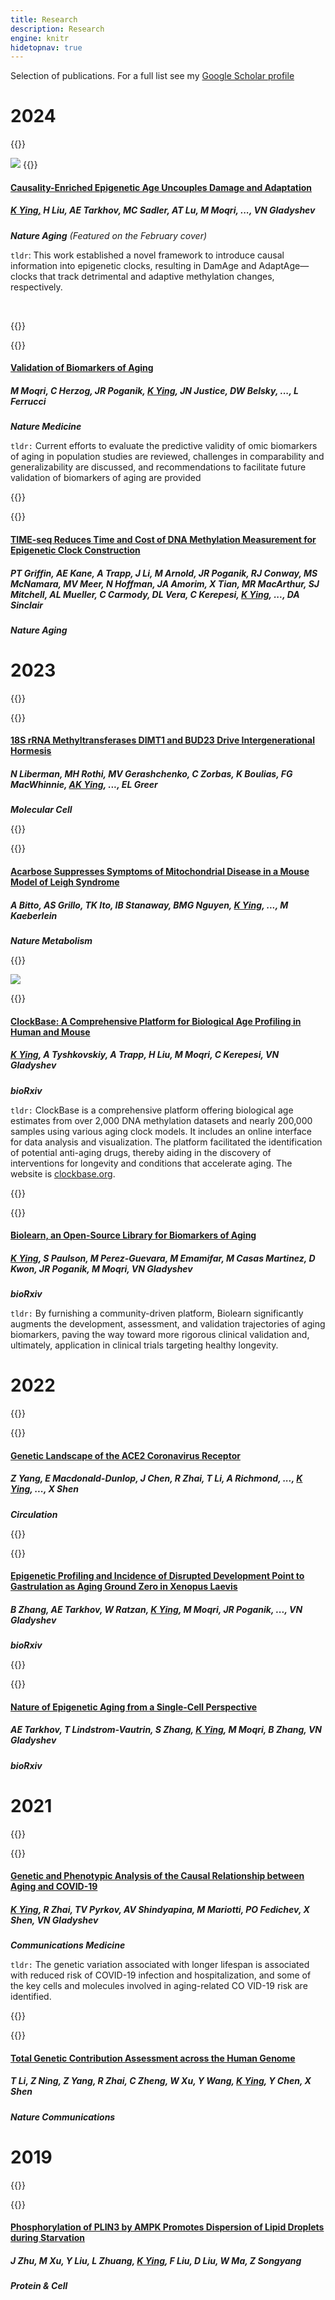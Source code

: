 ```yaml
---
title: Research
description: Research
engine: knitr
hidetopnav: true
---
```



<style type="text/css">
ul li:before {
  content: "";
  margin: 0;
}

ul li p {
  margin-left: 0;
}

ul li p, .sidenote {
  font-size: 80%;
  line-height: 1.4;
}

ul li a {
  padding: 0 2px 0 2px;
}
</style>

Selection of publications. For a full list see my [Google Scholar profile](https://scholar.google.com/citations?user=JS7AdkcAAAAJ&hl=en)


# **2024**

{{<sidenote  >}}
<div class='altmetric-embed' data-badge-popover='bottom' data-doi='10.1038/s43587-023-00557-0' data-hide-less-than=10 data-badge-type="donut"></div>

<img src="https://media.springernature.com/w440/springer-static/cover-hires/journal/43587/4/2?as=webp&q=95" class='img-small'></img>
{{</sidenote  >}}

#### [Causality-Enriched Epigenetic Age Uncouples Damage and Adaptation](https://doi.org/10.1038/s43587-023-00557-0) 

##### <ins>**K Ying**,</ins> H Liu, AE Tarkhov, MC Sadler, AT Lu, M Moqri, ..., VN Gladyshev

***Nature Aging** (Featured on the February cover)*

`tldr`: This work established a novel framework to introduce causal information into epigenetic clocks, resulting in DamAge and AdaptAge—clocks that track detrimental and adaptive methylation changes, respectively.

<br/>

{{<sidenote >}}

<div class='altmetric-embed' data-badge-popover='bottom' data-doi='10.1038/s41591-023-02784-9' data-hide-less-than=10 data-badge-type="donut"></div>

{{</sidenote >}}

#### [Validation of Biomarkers of Aging](https://doi.org/10.1038/s41591-023-02784-9)

##### M Moqri, C Herzog, JR Poganik, <ins>**K Ying**</ins>, JN Justice, DW Belsky, ..., L Ferrucci

***Nature Medicine***

`tldr:` Current efforts to evaluate the predictive validity of omic biomarkers of aging in population studies are reviewed, challenges in comparability and generalizability are discussed, and recommendations to facilitate future validation of biomarkers of aging are provided

{{<sidenote >}}

<div class='altmetric-embed' data-badge-popover='bottom' data-doi='10.1038/s43587-023-00555-2' data-hide-less-than=10 data-badge-type="donut"></div>

{{</sidenote >}}

#### [TIME-seq Reduces Time and Cost of DNA Methylation Measurement for Epigenetic Clock Construction](https://doi.org/10.1038/s43587-023-00555-2)

##### PT Griffin, AE Kane, A Trapp, J Li, M Arnold, JR Poganik, RJ Conway, MS McNamara, MV Meer, N Hoffman, JA Amorim, X Tian, MR MacArthur, SJ Mitchell, AL Mueller, C Carmody, DL Vera, C Kerepesi, <ins>**K Ying**</ins>, ..., DA Sinclair

***Nature Aging***

# **2023**

{{<sidenote >}}

<div class='altmetric-embed' data-badge-popover='bottom' data-doi='10.1016/j.molcel.2023.08.014' data-hide-less-than=10 data-badge-type="donut"></div>

{{</sidenote >}}

#### [18S rRNA Methyltransferases DIMT1 and BUD23 Drive Intergenerational Hormesis](https://doi.org/10.1016/j.molcel.2023.08.014)

##### N Liberman, MH Rothi, MV Gerashchenko, C Zorbas, K Boulias, FG MacWhinnie, <ins>**AK Ying**</ins>, ..., EL Greer

***Molecular Cell***

{{<sidenote >}}

<div class='altmetric-embed' data-badge-popover='bottom' data-doi='10.1038/s42255-023-00815-w' data-hide-less-than=10 data-badge-type="donut"></div>

{{</sidenote >}}

#### [Acarbose Suppresses Symptoms of Mitochondrial Disease in a Mouse Model of Leigh Syndrome](https://doi.org/10.1038/s42255-023-00815-w) 

##### A Bitto, AS Grillo, TK Ito, IB Stanaway, BMG Nguyen, <ins>**K Ying**</ins>, ..., M Kaeberlein

***Nature Metabolism***

{{<sidenote >}}

<div class='altmetric-embed' data-badge-popover='bottom' data-doi='10.1101/2023.02.28.530532' data-hide-less-than=10 data-badge-type="donut"></div>

<img src="https://lh4.googleusercontent.com/_t5umxBnHGExx7Rj3I4ZJgCcib99i4I7yN8ViHtwJmZmjavmDb_i605h76mVszX3SILrBag25BFfJ39vrVOaBDI=w16383" class='img-small'></img>

{{</sidenote >}}

#### [ClockBase: A Comprehensive Platform for Biological Age Profiling in Human and Mouse](https://doi.org/10.1101/2023.02.28.530532)

##### <ins>**K Ying**</ins>, A Tyshkovskiy, A Trapp, H Liu, M Moqri, C Kerepesi, VN Gladyshev

***bioRxiv***

`tldr:` ClockBase is a comprehensive platform offering biological age estimates from over 2,000 DNA methylation datasets and nearly 200,000 samples using various aging clock models. It includes an online interface for data analysis and visualization. The platform facilitated the identification of potential anti-aging drugs, thereby aiding in the discovery of interventions for longevity and conditions that accelerate aging. The website is [clockbase.org](clockbase.org).

{{<sidenote >}}

<div class='altmetric-embed' data-badge-popover='bottom' data-doi='10.1101/2023.12.02.569722' data-hide-less-than=10 data-badge-type="donut"></div>

{{</sidenote >}}

#### [Biolearn, an Open-Source Library for Biomarkers of Aging](https://doi.org/10.1101/2023.12.02.569722)

##### <ins>**K Ying**</ins>, S Paulson, M Perez-Guevara, M Emamifar, M Casas Martinez, D Kwon, JR Poganik, M Moqri, VN Gladyshev  

***bioRxiv***

`tldr:` By furnishing a community-driven platform, Biolearn significantly augments the development, assessment, and validation trajectories of aging biomarkers, paving the way toward more rigorous clinical validation and, ultimately, application in clinical trials targeting healthy longevity.

# **2022**

{{<sidenote >}}
<div class='altmetric-embed' data-badge-popover='bottom' data-doi='10.1161/CIRCULATIONAHA.121.057888' data-hide-less-than=10 data-badge-type="donut"></div>
{{</sidenote >}}

#### [Genetic Landscape of the ACE2 Coronavirus Receptor](https://doi.org/10.1161/circulationaha.121.057888)

##### Z Yang, E Macdonald-Dunlop, J Chen, R Zhai, T Li, A Richmond, ..., <ins>**K Ying**</ins>, ..., X Shen

***Circulation***

{{<sidenote >}}

<div class='altmetric-embed' data-badge-popover='bottom' data-doi='10.1101/2022.08.02.502559' data-hide-less-than=10 data-badge-type="donut"></div>

{{</sidenote >}}

#### [Epigenetic Profiling and Incidence of Disrupted Development Point to Gastrulation as Aging Ground Zero in Xenopus Laevis](https://doi.org/10.1101/2022.08.02.502559)

##### B Zhang, AE Tarkhov, W Ratzan, <ins>**K Ying**</ins>, M Moqri, JR Poganik, ..., VN Gladyshev

***bioRxiv***

{{<sidenote >}}

<div class='altmetric-embed' data-badge-popover='bottom' data-doi='10.1101/2022.09.26.509592' data-hide-less-than=10 data-badge-type="donut"></div>

{{</sidenote >}}

#### [Nature of Epigenetic Aging from a Single-Cell Perspective](https://doi.org/10.1101/2022.09.26.509592)

##### AE Tarkhov, T Lindstrom-Vautrin, S Zhang, <ins>**K Ying**</ins>, M Moqri, B Zhang, VN Gladyshev

***bioRxiv*** 

# **2021**

{{<sidenote >}}

<div class='altmetric-embed' data-badge-popover='bottom' data-doi='10.1038/s43856-021-00033-z' data-hide-less-than=10 data-badge-type="donut"></div>

{{</sidenote >}}

#### [Genetic and Phenotypic Analysis of the Causal Relationship between Aging and COVID-19](https://doi.org/10.1038/s43856-021-00033-z)

##### <ins>**K Ying**</ins>, R Zhai, TV Pyrkov, AV Shindyapina, M Mariotti, PO Fedichev, X Shen, VN Gladyshev

***Communications Medicine***

`tldr:` The genetic variation associated with longer lifespan is associated with reduced risk of COVID-19 infection and hospitalization, and some of the key cells and molecules involved in aging-related CO VID-19 risk are identified.

{{<sidenote >}}

<div class='altmetric-embed' data-badge-popover='bottom' data-doi='10.1038/s41467-021-23124-w' data-hide-less-than=10 data-badge-type="donut"></div>

{{</sidenote >}}

#### [Total Genetic Contribution Assessment across the Human Genome](https://doi.org/10.1038/s41467-021-23124-w)

##### T Li, Z Ning, Z Yang, R Zhai, C Zheng, W Xu, Y Wang, <ins>**K Ying**</ins>, Y Chen, X Shen  

***Nature Communications***

# **2019**

{{<sidenote >}}

<div class='altmetric-embed' data-badge-popover='bottom' data-doi='10.1007/s13238-018-0593-9' data-hide-less-than=10 data-badge-type="donut"></div>

{{</sidenote >}}

#### [Phosphorylation of PLIN3 by AMPK Promotes Dispersion of Lipid Droplets during Starvation](https://doi.org/10.1007/s13238-018-0593-9)

##### J Zhu, M Xu, Y Liu, L Zhuang, <ins>**K Ying**</ins>, F Liu, D Liu, W Ma, Z Songyang

***Protein & Cell***
